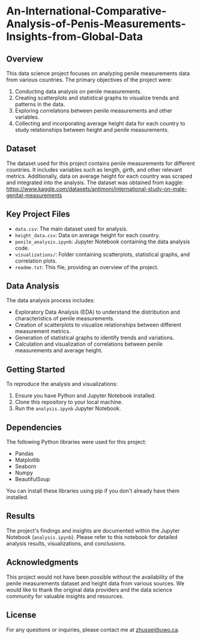 # An-International-Comparative-Analysis-of-Penis-Measurements-Insights-from-Global-Data

## Overview

This data science project focuses on analyzing penile measurements data from various countries. The primary objectives of the project were:

1. Conducting data analysis on penile measurements.
2. Creating scatterplots and statistical graphs to visualize trends and patterns in the data.
3. Exploring correlations between penile measurements and other variables.
4. Collecting and incorporating average height data for each country to study relationships between height and penile measurements.

## Dataset

The dataset used for this project contains penile measurements for different countries. It includes variables such as length, girth, and other relevant metrics. Additionally, data on average height for each country was scraped and integrated into the analysis. The dataset was obtained from kaggle: https://www.kaggle.com/datasets/antimoni/international-study-on-male-genital-measurements

## Key Project Files

- `data.csv`: The main dataset used for analysis.
- `height_data.csv`: Data on average height for each country.
- `penile_analysis.ipynb`: Jupyter Notebook containing the data analysis code.
- `visualizations/`: Folder containing scatterplots, statistical graphs, and correlation plots.
- `readme.txt`: This file, providing an overview of the project.

## Data Analysis

The data analysis process includes:

- Exploratory Data Analysis (EDA) to understand the distribution and characteristics of penile measurements.
- Creation of scatterplots to visualize relationships between different measurement metrics.
- Generation of statistical graphs to identify trends and variations.
- Calculation and visualization of correlations between penile measurements and average height.

## Getting Started

To reproduce the analysis and visualizations:

1. Ensure you have Python and Jupyter Notebook installed.
2. Clone this repository to your local machine.
3. Run the `analysis.ipynb` Jupyter Notebook.

## Dependencies

The following Python libraries were used for this project:

- Pandas
- Matplotlib
- Seaborn
- Numpy
- BeautifulSoup

You can install these libraries using pip if you don't already have them installed.

## Results

The project's findings and insights are documented within the Jupyter Notebook (`analysis.ipynb`). Please refer to this notebook for detailed analysis results, visualizations, and conclusions.

## Acknowledgments

This project would not have been possible without the availability of the penile measurements dataset and height data from various sources. We would like to thank the original data providers and the data science community for valuable insights and resources.

## License

For any questions or inquiries, please contact me at zhussei@uwo.ca.

